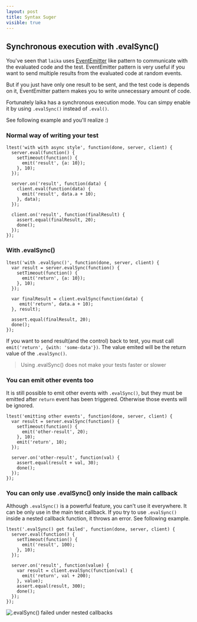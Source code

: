```yaml
---
layout: post
title: Syntax Suger
visible: true
---
```


## Synchronous execution with .evalSync()

You've seen that `laika` uses [EventEmitter](http://www.sitepoint.com/nodejs-events-and-eventemitter/) like pattern to communicate with the evaluated code and the test. EventEmitter pattern is very useful if you want to send multiple results from the evaluated code at random events.

But if you just have only one result to be sent, and the test code is depends on it, EventEmitter pattern makes you to write unnecessary amount of code. 

Fortunately laika has a synchronous execution mode. You can simpy enable it by using `.evalSync()` instead of `.eval()`.

See following example and you'll realize :)

### Normal way of writing your test

    ltest('with with async style', function(done, server, client) {
      server.eval(function() {
        setTimeout(function() {
          emit('result', {a: 10});
        }, 10);
      });

      server.on('result', function(data) {
        client.eval(function(data) {
          emit('result', data.a + 10);
        }, data);
      });

      client.on('result', function(finalResult) {
        assert.equal(finalResult, 20);
        done();
      });
    });

### With .evalSync() 

    ltest('with .evalSync()', function(done, server, client) {
      var result = server.evalSync(function() {
        setTimeout(function() {
          emit('return', {a: 10});
        }, 10);
      });

      var finalResult = client.evalSync(function(data) {
         emit('return', data.a + 10);
      }, result);

      assert.equal(finalResult, 20);
      done();
    });

If you want to send result(and the control) back to test, you must call `emit('return', {with: 'some-data'})`. The value emited will be the return value of the `.evalSync()`. 

> Using .evalSync() does not make your tests faster or slower

### You can emit other events too

It is still possible to emit other events with `.evalSync()`, but they must be emitted after `return` event has been triggered. Otherwise those events will be ignored.

    ltest('emitting other events', function(done, server, client) {
      var result = server.evalSync(function() {
        setTimeout(function() {
          emit('other-result', 20);
        }, 10);
        emit('return', 10);
      });

      server.on('other-result', function(val) {
        assert.equal(result + val, 30);
        done();
      });
    });

### You can only use .evalSync() only inside the main callback

Although `.evalSync()` is a powerful feature, you can't use it everywhere. It can be only use in the main test callback. If you try to use `.evalSync()` inside a nested callback function, it throws an error. See following example.

    ltest('.evalSync() get failed', function(done, server, client) {
      server.eval(function() {
        setTimeout(function() {
          emit('result', 100);
        }, 10);
      });

      server.on('result', function(value) {
        var result = client.evalSync(function(val) {
          emit('return', val + 200);
        }, value);
        assert.equal(result, 300);
        done();
      });
    });

![.evalSync() failed under nested callbacks](http://i.imgur.com/olNMA2h.png)

